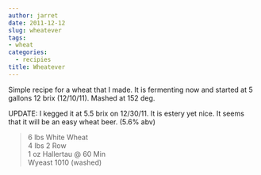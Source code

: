 ```yaml
---
author: jarret
date: 2011-12-12
slug: wheatever
tags:
- wheat
categories:
  - recipies
title: Wheatever
---
```


Simple recipe for a wheat that I made. It is fermenting now and started
at 5 gallons 12 brix (12/10/11). Mashed at 152 deg.


UPDATE: I kegged it at 5.5 brix on 12/30/11. It is estery yet nice. It
seems that it will be an easy wheat beer. (5.6% abv)


> 6 lbs White Wheat  
>  4 lbs 2 Row  
>  1 oz Hallertau @ 60 Min  
>  Wyeast 1010 (washed)
